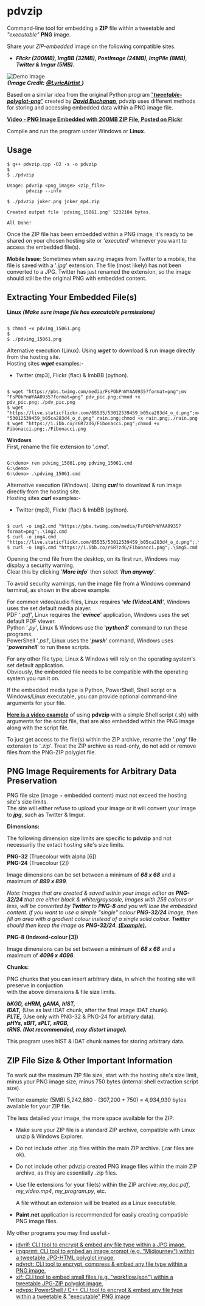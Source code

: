 # pdvzip
Command-line tool for embedding a **ZIP** file within a tweetable and *"executable"* **PNG** image.  

Share your *ZIP-embedded* image on the following compatible sites.

* ***Flickr (200MB), ImgBB (32MB), PostImage (24MB), ImgPile (8MB), Twitter & Imgur (5MB).***

![Demo Image](https://github.com/CleasbyCode/pdvzip/blob/main/demo_images/pdvzip_image_55183.png)  
 ***{Image Credit:*** [***@LyricAIrtist*** ](https://twitter.com/LyricAIrtist/status/1720055981730680859)***}***  
 
Based on a similar idea from the original Python program ["***tweetable-polyglot-png***"](https://github.com/DavidBuchanan314/tweetable-polyglot-png) created by [***David Buchanan***](https://www.da.vidbuchanan.co.uk/), pdvzip uses different methods for storing and accessing embedded data within a PNG image file.  

 [**Video - PNG Image Embedded with 200MB ZIP File, Posted on Flickr**](https://youtu.be/5UEaFDjQHuQ)  

Compile and run the program under Windows or **Linux**.

## Usage

```console
$ g++ pdvzip.cpp -O2 -s -o pdvzip
$
$ ./pdvzip

Usage: pdvzip <png_image> <zip_file>
       pdvzip --info

$ ./pdvzip joker.png joker_mp4.zip

Created output file 'pdvimg_15061.png' 5232104 bytes.

All Done!

```

Once the ZIP file has been embedded within a PNG image, it's ready to be shared on your chosen hosting site or '*executed*' whenever you want to access the embedded file(s).

**Mobile Issue**: Sometimes when saving images from Twitter to a mobile, the file is saved with a '*.jpg*' extension. The file (most likely) has not been converted to a JPG. Twitter has just renamed the extension, so the image should still be the original PNG with embedded content.

## Extracting Your Embedded File(s)
**Linux** ***(Make sure image file has executable permissions)***
```console

$ chmod +x pdvimg_15061.png
$
$ ./pdvimg_15061.png

```  
Alternative execution (Linux).  Using ***wget*** to download & run image directly from the hosting site.  
Hosting sites ***wget*** examples:-  
* Twitter (mp3), Flickr (flac) & ImbBB (python).
```console

$ wget "https://pbs.twimg.com/media/FsPOkPnWYAA0935?format=png";mv "FsPOkPnWYAA0935?format=png" pdv_pic.png;chmod +x pdv_pic.png;./pdv_pic.png
$ wget "https://live.staticflickr.com/65535/53012539459_b05ca283d4_o_d.png";mv "53012539459_b05ca283d4_o_d.png" rain.png;chmod +x rain.png;./rain.png
$ wget "https://i.ibb.co/r6R7zdG/Fibonacci.png";chmod +x Fibonacci.png;./Fibonacci.png

```   

**Windows**   
First, rename the file extension to '*.cmd*'.
```console

G:\demo> ren pdvimg_15061.png pdvimg_15061.cmd
G:\demo>
G:\demo> .\pdvimg_15061.cmd

```
Alternative execution (Windows).  Using ***curl*** to download & run image directly from the hosting site.  
Hosting sites ***curl*** examples:-  
* Twitter (mp3), Flickr (flac) & ImbBB (python).
```console

$ curl -o img2.cmd "https://pbs.twimg.com/media/FsPOkPnWYAA0935?format=png";.\img2.cmd
$ curl -o img4.cmd "https://live.staticflickr.com/65535/53012539459_b05ca283d4_o_d.png";.\img4.cmd
$ curl -o img5.cmd "https://i.ibb.co/r6R7zdG/Fibonacci.png";.\img5.cmd

```

Opening the cmd file from the desktop, on its first run, Windows may display a security warning.  
Clear this by clicking '***More info***' then select '***Run anyway***'.  

To avoid security warnings, run the image file from a Windows command terminal, as shown in the above example.  

For common video/audio files, Linux requires '***vlc (VideoLAN)***', Windows uses the set default media player.  
PDF '*.pdf*', Linux requires the '***evince***' application, Windows uses the set default PDF viewer.  
Python '*.py*', Linux & Windows use the '***python3***' command to run these programs.  
PowerShell '*.ps1*', Linux uses the '***pwsh***' command, Windows uses '***powershell***' to run these scripts.

For any other file type, Linux & Windows will rely on the operating system's set default application.  
Obviously, the embedded file needs to be compatible with the operating system you run it on.

If the embedded media type is Python, PowerShell, Shell script or a Windows/Linux executable, you can provide optional command-line arguments for your file.

[**Here is a video example**](https://asciinema.org/a/542549) of using **pdvzip** with a simple Shell script (.sh) with arguments for the script file, that are also embedded within the PNG image along with the script file.
  
To just get access to the file(s) within the ZIP archive, rename the '*.png*' file extension to '*.zip*'. Treat the ZIP archive as read-only, do not add or remove files from the PNG-ZIP polyglot file.

## PNG Image Requirements for Arbitrary Data Preservation


PNG file size (image + embedded content) must not exceed the hosting site's size limits.  
The site will either refuse to upload your image or it will convert your image to ***jpg***, such as Twitter & Imgur.

**Dimensions:**

The following dimension size limits are specific to **pdvzip** and not necessarily the extact hosting site's size limits.

**PNG-32** (Truecolour with alpha [6])  
**PNG-24** (Truecolour [2]) 

Image dimensions can be set between a minimum of ***68 x 68*** and a maximum of ***899 x 899***.

*Note: Images that are created & saved within your image editor as **PNG-32/24** that are either
black & white/grayscale, images with 256 colours or less, will be converted by **Twitter** to
**PNG-8** and you will lose the embedded content. If you want to use a simple "single" colour
**PNG-32/24** image, then fill an area with a gradient colour instead of a single solid colour. 
**Twitter** should then keep the image as **PNG-32/24**. [**(Example).**](https://twitter.com/CleasbyCode/status/1694992647121965554)*
    
**PNG-8 (Indexed-colour [3])**

Image dimensions can be set between a minimum of ***68 x 68*** and a maximum of ***4096 x 4096***.
        
**Chunks:**  

PNG chunks that you can insert arbitrary data, in which the hosting site will preserve in conjuction  
with the above dimensions & file size limits.  

***bKGD, cHRM, gAMA, hIST,***  
***IDAT,*** (Use as last IDAT chunk, after the final image IDAT chunk).  
***PLTE,*** (Use only with PNG-32 & PNG-24 for arbitrary data).  
***pHYs, sBIT, sPLT, sRGB,***  
***tRNS. (Not recommended, may distort image).***
  
This program uses hIST & IDAT chunk names for storing arbitrary data.

## ZIP File Size & Other Important Information

To work out the maximum ZIP file size, start with the hosting site's size limit,  
minus your PNG image size, minus 750 bytes (internal shell extraction script size).  
  
Twitter example: (5MB) 5,242,880 - (307,200 + 750) = 4,934,930 bytes available for your ZIP file.  

The less detailed your image, the more space available for the ZIP.

* Make sure your ZIP file is a standard ZIP archive, compatible with Linux unzip & Windows Explorer.
* Do not include other .zip files within the main ZIP archive. (.rar files are ok).
* Do not include other pdvzip created PNG image files within the main ZIP archive, as they are essentially .zip files.
* Use file extensions for your file(s) within the ZIP archive: *my_doc.pdf*, *my_video.mp4*, *my_program.py*, etc.
  
  A file without an extension will be treated as a Linux executable.      
* **Paint.net** application is recommended for easily creating compatible PNG image files.  

My other programs you may find useful:-

* [jdvrif: CLI tool to encrypt & embed any file type within a JPG image.](https://github.com/CleasbyCode/jdvrif)
* [imgprmt: CLI tool to embed an image prompt (e.g. "Midjourney") within a tweetable JPG-HTML polyglot image.](https://github.com/CleasbyCode/imgprmt)
* [pdvrdt: CLI tool to encrypt, compress & embed any file type within a PNG image.](https://github.com/CleasbyCode/pdvrdt)
* [xif: CLI tool to embed small files (e.g. "workflow.json") within a tweetable JPG-ZIP polyglot image.](https://github.com/CleasbyCode/xif)  
* [pdvps: PowerShell / C++ CLI tool to encrypt & embed any file type within a tweetable & "executable" PNG image](https://github.com/CleasbyCode/pdvps)  

##
